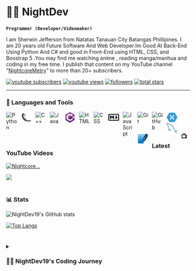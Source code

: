 

<!--
**NightDev19/NightDev19** is a ✨ _special_ ✨ repository because its `README.md` (this file) appears on your GitHub profile.

Here are some ideas to get you started:

- 🔭 I’m currently working on ...
- 🌱 I’m currently learning ...
- 👯 I’m looking to collaborate on ...
- 🤔 I’m looking for help with ...
- 💬 Ask me about ...
- 📫 How to reach me: ...
- 😄 Pronouns: ...
- ⚡ Fun fact: ...
-->
# 🏄‍♂️ NightDev

**`Programmer (Developer/Videomaker)`**

I am Sherwin Jefferson from Natatas Tanauan City Batangas Phillipines. I am 20 years old Future Software And Web Developer.Im Good At Back-End Using Python And C# and good in Front-End using HTML, CSS, and Boostrap 5 .You may find me watching anime , reading manga/manhua and coding in my free time. I publish that content on my YouTube channel "[NightcoreMetry][youtube]" to more than 20+ subscribers.

<p align="left">
      <a href="https://www.youtube.com/@nightcoremetry7772?sub_confirmation=1">
         <img alt="youtube subscribers" title="Subscribe to my YouTube channel" src="https://custom-icon-badges.demolab.com/youtube/channel/subscribers/UClThdgWU5ol8FT4moXxI6jg?color=%23E05D44&label=SUBSCRIBE&logo=video&logoColor=white&style=for-the-badge&labelColor=CE4630"></a> 
      <a href="https://www.youtube.com/@nightcoremetry7772">
         <img alt="youtube views" title="YouTube views" src="https://custom-icon-badges.demolab.com/youtube/channel/views/UClThdgWU5ol8FT4moXxI6jg?color=%23E1AD0E&logo=eye&logoColor=white&style=for-the-badge&labelColor=C79600"/></a> 
      <a href="https://github.com/NightDev19?tab=followers">
         <img alt="followers" title="Follow me on Github" src="https://custom-icon-badges.demolab.com/github/followers/NightDev19?color=236ad3&labelColor=1155ba&style=for-the-badge&logo=person-add&label=Follow&logoColor=white"/></a>
      <a href="https://github.com/NightDev19?tab=repositories&sort=stargazers">
         <img alt="total stars" title="Total stars on GitHub" src="https://custom-icon-badges.demolab.com/github/stars/NightDev19?color=55960c&style=for-the-badge&labelColor=488207&logo=star"/></a>
   </p>

---





### 🧰 Languages and Tools

<img align="left" alt="Python" width="30px" style="padding-right:10px;" src="https://cdn.jsdelivr.net/gh/devicons/devicon/icons/python/python-plain.svg" />
<img align="left" alt="Flask" width="30px" style="padding-right:10px;" src="https://github.com/devicons/devicon/blob/v2.15.1/icons/flask/flask-original.svg" />
<img align="left" alt="C++" width="30px" style="padding-right:10px;" src="https://cdn.jsdelivr.net/gh/devicons/devicon/icons/cplusplus/cplusplus-line.svg" />
<img align="left" alt="Java" width="30px" style="padding-right:10px;" src="https://cdn.jsdelivr.net/gh/devicons/devicon/icons/java/java-original.svg"/>
<img align="left" alt="C-Sharp" width="30px" style="padding-right:10px;" src="https://github.com/devicons/devicon/blob/v2.15.1/icons/csharp/csharp-original.svg" />
<!--<img align="left" alt="Spring" width="30px" style="padding-right:10px;" src="https://cdn.jsdelivr.net/gh/devicons/devicon/icons/spring/spring-original.svg" />
<img align="left" alt="TypeScript" width="30px" style="padding-right:10px;" src="https://cdn.jsdelivr.net/gh/devicons/devicon/icons/typescript/typescript-plain.svg" />
<img align="left" alt="Angular" width="30px" style="padding-right:10px;" src="https://cdn.jsdelivr.net/gh/devicons/devicon/icons/angularjs/angularjs-plain.svg" />-->
<!--<img align="left" alt="Linux" width="30px" style="padding-right:10px;" src="https://cdn.jsdelivr.net/gh/devicons/devicon/icons/linux/linux-original.svg" />-->
<img align="left" alt="HTML" width="30px" style="padding-right:10px;" src="https://cdn.jsdelivr.net/gh/devicons/devicon/icons/html5/html5-plain.svg" />
<img align="left" alt="CSS" width="30px" style="padding-right:10px;" src="https://cdn.jsdelivr.net/gh/devicons/devicon/icons/css3/css3-plain.svg" />
<img align="left" alt="Markdown" width="30px" style="padding-right:10px;" src="https://github.com/devicons/devicon/blob/v2.15.1/icons/markdown/markdown-original.svg" />
<img align="left" alt="JavaScript" width="30px" style="padding-right:10px;" src="https://cdn.jsdelivr.net/gh/devicons/devicon/icons/javascript/javascript-plain.svg" />
<!--<img align="left" alt="React" width="30px" style="padding-right:10px;" src="https://cdn.jsdelivr.net/gh/devicons/devicon/icons/react/react-original.svg" />
<img align="left" alt="NodeJS" width="30px" style="padding-right:10px;" src="https://cdn.jsdelivr.net/gh/devicons/devicon/icons/nodejs/nodejs-original.svg" />-->
<img align="left" alt="Git" width="30px" style="padding-right:10px;" src="https://cdn.jsdelivr.net/gh/devicons/devicon/icons/git/git-original.svg" />
<img align="left" alt="GitHub" width="30px" style="padding-right:10px;" src="https://cdn.jsdelivr.net/gh/devicons/devicon/icons/github/github-original.svg" />
<img align="left" alt="Xamarin" width="30px" style="padding-right:10px;" src="https://github.com/devicons/devicon/blob/v2.15.1/icons/xamarin/xamarin-original.svg" />
<img align="left" alt="MySQL" width="30px" style="padding-right:10px;" src="https://github.com/devicons/devicon/blob/v2.15.1/icons/mysql/mysql-plain.svg" />
<img align="left" alt="Sqlite3" width="30px" style="padding-right:10px;" src="https://github.com/devicons/devicon/blob/v2.15.1/icons/sqlite/sqlite-original.svg" />
<!--<img align="left" alt="Gradle" width="30px" style="padding-right:10px;" src="https://cdn.jsdelivr.net/gh/devicons/devicon/icons/gradle/gradle-plain.svg" />
<img align="left" alt="Bash" width="30px" style="padding-right:10px;" src="https://cdn.jsdelivr.net/gh/devicons/devicon/icons/bash/bash-original.svg" />-->
<br />

#

### 📺 Latest YouTube Videos

<!-- BEGIN YOUTUBE-CARDS -->
[![Nightcore…](https://i.ytimg.com/vi/1JkLg3MngXY/hqdefault.jpg?sqp=-oaymwEcCPYBEIoBSFXyq4qpAw4IARUAAIhCGAFwAcABBg==&rs=AOn4CLDaqEdkX7Te9hQ61gmLfTS_MpaQPg)]([https://www.youtube.com/watch?v=TOIRY9UjAMI](https://youtu.be/1JkLg3MngXY))

<!-- END YOUTUBE-CARDS -->

[<img src="https://custom-icon-badges.demolab.com/badge/-Subscribe%20For%20More-red?style=for-the-badge&logo=video&logoColor=white"/>](https://www.youtube.com/@nightcoremetry7772?sub_confirmation=1)

#

### 📊 Stats

![NightDev19's GitHub stats](https://github-readme-stats.vercel.app/api?username=NightDev19&show_icons=true&theme=gruvbox)

[![Top Langs](https://github-readme-stats.vercel.app/api/top-langs/?username=NightDev19&hide_progress=true)](https://github.com/anuraghazra/github-readme-stats)

<!-- ![GitHub Streak](https://streak-stats.demolab.com?user=ForrestKnight&theme=gruvbox&border_radius=4.5) -->

#

<details>
 <summary><h3>👨‍💻 NightDev19's Coding Journey</h3></summary>
   I strated my coding journey when i was grade 12 an information and communication student with a passion to learn everything i could in programming world - code .And all the while teaching myself a simple coding skill in my second year college , but that soon get overshadowed by my desire to excel python. 

[youtube]: https://www.youtube.com/@nightcoremetry7772
